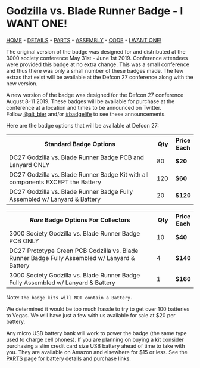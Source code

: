 # Godzilla vs. Blade Runner Badge - I WANT ONE!

[HOME](/) - [DETAILS](3kbadge_details.md) - [PARTS](3kbadge_components.md) - [ASSEMBLY](3kbadge_assembly.md) - [CODE](3kbadge_code.md) - [I WANT ONE!](3kbadge_i_want_one.md)

The original version of the badge was designed for and distributed at the 3000 society conference May 31st - June 1st 2019.
Conference attendees were provided this badge at no extra change.
This was a small conference and thus there was only a small number of these badges made.
The few extras that exist will be available at the Defcon 27 conference along with the new version.

A new version of the badge was designed for the Defcon 27 conference August 8-11 2019.
These badges will be available for purchase at the conference at a location and times to be announced on Twitter.  
Follow [@alt_bier](https://twitter.com/alt_bier) and/or [#badgelife](https://twitter.com/hashtag/badgelife?src=hashtag_click) to see these announcements.

Here are the badge options that will be available at Defcon 27:

<table>
<tr>
<th width="80%">Standard Badge Options</th>
<th width="10%">Qty</th>
<th width="10%">Price Each</th>
</tr>
<tr>
<td>DC27 Godzilla vs. Blade Runner Badge PCB and Lanyard ONLY</td>
<td>80</td>
<td><b>$20</b></td>
</tr>
<tr>
<td>DC27 Godzilla vs. Blade Runner Badge Kit with all components EXCEPT the Battery</td>
<td>120</td>
<td><b>$60</b></td>
</tr>
<tr>
<td>DC27 Godzilla vs. Blade Runner Badge Fully Assembled w/ Lanyard & Battery</td>
<td>20</td>
<td><b>$120</b></td>
</tr>
</table>

<table>
<tr>
<th width="80%"><i>Rare</i> Badge Options For Collectors</th>
<th width="10%">Qty</th>
<th width="10%">Price Each</th>
</tr>
<tr>
<td>3000 Society Godzilla vs. Blade Runner Badge PCB ONLY</td>
<td>10</td>
<td><b>$40</b></td>
</tr>
<tr>
<td>DC27 Prototype Green PCB Godzilla vs. Blade Runner Badge Fully Assembled w/ Lanyard & Battery</td>
<td>4</td>
<td><b>$140</b></td>
</tr>
<tr>
<td>3000 Society Godzilla vs. Blade Runner Badge Fully Assembled w/ Lanyard & Battery</td>
<td>1</td>
<td><b>$160</b></td>
</tr>
</table>

Note: `The badge kits will NOT contain a Battery.`

We determined it would be too much hassle to try to get over 100 batteries to Vegas.
We will have just a few with us available for sale at $20 per battery.

Any micro USB battery bank will work to power the badge (the same type used to charge cell phones).
If you are planning on buying a kit consider purchasing a slim credit card size USB battery ahead of time to take with you.
They are available on Amazon and elsewhere for $15 or less.
See the [PARTS](3kbadge_components.md) page for battery details and purchase links.

